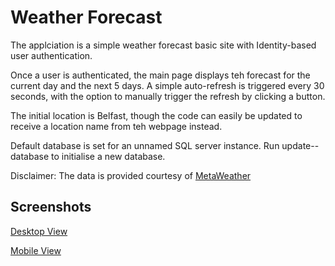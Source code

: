 # Weather Forecast

The applciation is a simple weather forecast  basic site with Identity-based user authentication.

Once a user is authenticated, the main page displays teh forecast for the current day and the next 5 days. A simple auto-refresh is triggered every 30 seconds, with the option to manually trigger the refresh by clicking a button.

The initial location is Belfast,  though the code can easily be updated to receive a location name from teh webpage instead.

Default database is set for an unnamed SQL server instance. Run update--database to initialise a new database.

Disclaimer: The data is provided courtesy of [MetaWeather](https://www.metaweather.com/)

## Screenshots
[Desktop View](https://github.com/e-salmon/WeatherForecast/blob/master/doc/Desktop%20View.jpg)

[Mobile View](https://github.com/e-salmon/WeatherForecast/blob/master/doc/Mobile%20View.jpg)
